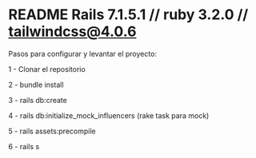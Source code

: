 # README Rails 7.1.5.1 // ruby 3.2.0 // tailwindcss@4.0.6
Pasos para configurar y levantar el proyecto:

1 - Clonar el repositorio

2 - bundle install

3 - rails db:create

4 - rails db:initialize_mock_influencers (rake task para mock)

5 - rails assets:precompile

6 - rails s
